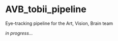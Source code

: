 # AVB_tobii_pipeline
Eye-tracking pipeline for the Art, Vision, Brain team


<i> in progress... </i>